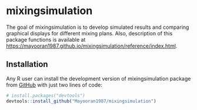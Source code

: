 
# mixingsimulation

The goal of mixingsimulation is to develop simulated results and comparing graphical displays for different mixing plans. Also, description of this package functions is available at <https://mayooran1987.github.io/mixingsimulation/reference/index.html>.

## Installation

Any R user can install the development version of mixingsimulation package
from [GitHub](https://github.com/) with just two lines of code:

``` r
# install.packages("devtools")
devtools::install_github("Mayooran1987/mixingsimulation")
```
